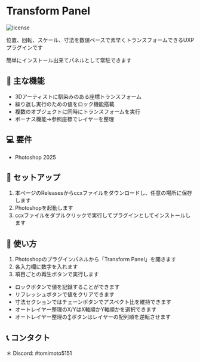 # Transform Panel

![license](https://img.shields.io/badge/license-MIT-green)

位置、回転、スケール、寸法を数値ベースで素早くトランスフォームできるUXPプラグインです

簡単にインストール出来てパネルとして常駐できます

## 🚀 主な機能
* 3Dアーティストに馴染みのある座標トランスフォーム
* 繰り返し実行のための値をロック機能搭載
* 複数のオブジェクトに同時にトランスフォームを実行
* ボーナス機能→参照座標でレイヤーを整理

## 💻 要件

- Photoshop 2025

## 🔧 セットアップ

1. 本ページのReleasesからccxファイルをダウンロードし、任意の場所に保存します
2. Photoshopを起動します
3. ccxファイルをダブルクリックで実行してプラグインとしてインストールします

## 📱 使い方

1. Photoshopのプラグインパネルから「Transform Panel」を開きます
2. 各入力欄に数字を入れます
3. 項目ごとの再生ボタンで実行します

* ロックボタンで値を記録することができます
* リフレッシュボタンで値をクリアできます
* 寸法セクションではチェーンボタンでアスペクト比を維持できます
* オートレイヤー整理のX/YはX軸順かY軸順かを選択できます
* オートレイヤー整理の↕ボタンはレイヤーの配列順を逆転させます

## 📞 コンタクト

＊ Discord: #tomimoto5151
